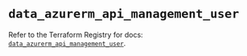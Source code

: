 # `data_azurerm_api_management_user`

Refer to the Terraform Registry for docs: [`data_azurerm_api_management_user`](https://registry.terraform.io/providers/hashicorp/azurerm/4.22.0/docs/data-sources/api_management_user).
